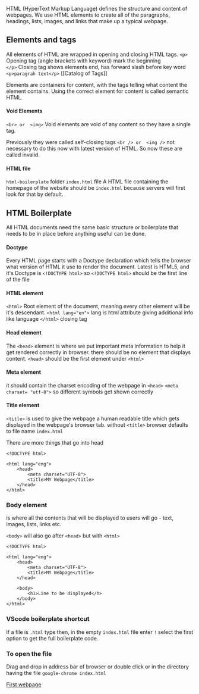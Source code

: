 HTML (HyperText Markup Language) defines the structure and content of webpages. 
We use HTML elements to create all of the paragraphs, headings, lists, images, and links that make up a typical webpage.

## Elements and tags

All elements of HTML are wrapped in opening and closing HTML tags.
`<p>`   Opening tag (angle brackets with keyword) mark the beginning  
`</p>` Closing tag shows elements end, has forward slash before key word
`<p>paragrah text</p>`
[[Catalog of Tags]]

Elements are containers for content, with the tags telling what content the element contains.
Using the correct element for content is called semantic HTML.

#### Void Elements
`<br> or  <img>` Void elements are void of any content so they have a single tag.

Previously they were called self-closing tags `<br /> or  <img />`   not necessary to do this now with latest version of HTML. So now these are called invalid.

#### HTML file
`html-boilerplate` folder
`index.html` file
A HTML file containing the homepage of the website should be `index.html` because servers will first look for that by default.

## HTML Boilerplate
All HTML documents need the same basic structure or boilerplate that needs to be in place before anything useful can be done.

#### Doctype
Every HTML page starts with a Doctype declaration which tells the browser what version of HTML it use to render the document.
Latest is HTML5,  and it's Doctype is `<!DOCTYPE html>`
so `<!DOCTYPE html>` should be the first line of the file
#### HTML element
`<html>` Root element of the document, meaning every other element will be it's descendant.
`<html lang="en">`  lang is html attribute giving additional info like language
`</html>`  closing tag
#### Head element
The `<head>` element is where we put important meta information to help it get rendered correctly in browser.   there should be no element that displays content.
`<head>` should be the first element under `<html>`
#### Meta element
it should contain the charset encoding of the webpage in `<head>`
`<meta charset= "utf-8">`  so different symbols get shown correctly
#### Title element
`<title>` is used to give the webpage a human readable title which gets displayed in the webpage's browser tab.
without `<title>` browser defaults to file name `index.html`

There are more things that go into head

```
<!DOCTYPE html>

<html lang="eng">
	<head> 
		<meta charset="UTF-8">
		<title>MY Webpage</title>
	</head>
</html>
```



### Body element
is where all the contents that will be displayed to users will go - text, images, lists, links etc.

`<body>` will also go after `<head>` but with `<html>`

```
<!DOCTYPE html>

<html lang="eng">
	<head> 
		<meta charset="UTF-8">
		<title>MY Webpage</title>
	</head>
	
	<body>
		<h1>Line to be displayed</h>
	</body>
</html>
```


### VScode boilerplate shortcut
If a file is `.html` type then, in the empty `index.html` file enter `!` select the first option
to get the full boilerplate code.

### To open the file
Drag and drop in address bar of browser
or double click
or
in the directory having the file `google-chrome index.html`


[First webpage](https://www.youtube.com/watch?v=V8UAEoOvqFg&t=93s)